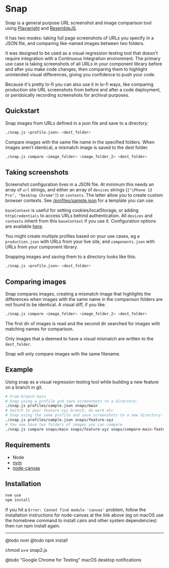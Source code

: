 # Snap

Snap is a general purpose URL screenshot and image comparison tool using [Playwright]() and [ResembleJS]().

It has two modes: taking full page screenshots of URLs you specify in a JSON file, and comparing like-named images between two folders.

It was designed to be used as a visual regression testing tool that doesn't require integration with a Continuous Integration environment. The primary use case is taking screenshots of all URLs in your component library before and after you make code changes, then comparing them to highlight unintended visual differences, giving you confidence to push your code.

Because it's pretty lo-fi you can also use it in lo-fi ways, like comparing production site URL screenshots from before and after a code deployment, or peridoically recording screenshots for archival purposes.

## Quickstart

Snap images from URLs defined in a json file and save to a directory:

```bash
./snap.js <profile.json> <dest_folder>
```

Compare images with the same file name in the specified folders. When images aren't identical, a mismatch image is saved to the dest folder.

```bash
./snap.js compare <image_folder> <image_folder_2> <dest_folder>
```

## Taking screenshots

Screenshot configuration lives in a JSON file. At minimum this needs an array of `url` strings, and either an array of `devices` strings (`["iPhone 13 Pro", "Desktop Chrome"]`) or `contexts`. The latter allow you to create custom browser contexts. See [/profiles/sample.json](https://github.com/dominicwhittle/snap/blob/main/profiles/sample.json) for a template you can use.

`baseContext` is useful for setting cookies/localStorage, or adding `httpCredentials` to access URLs behind authentication. All `devices` and `contexts` inherit from this `baseContext` if you use it. Configuration options are available [here](https://playwright.dev/docs/api/class-browser#browser-new-context).

You might create multiple profiles based on your use cases, eg a `production.json` with URLs from your live site, and `components.json` with URLs from your component library.

Snapping images and saving them to a directory looks like this:

```bash
./snap.js <profile.json> <dest_folder>
```

## Comparing images

Snap compares images, creating a mismatch image that highlights the differences when images with the same name in the comparison folders are not found to be identical. A visual diff, if you like.

```bash
./snap.js compare <image_folder> <image_folder_2> <dest_folder>
```

The first dir of images is read and the second dir searched for images with matching names for comparison.

Only images that a deemed to have a visual mismatch are written to the `dest_folder`.

Snap will only compare images with the same filename.

## Example

Using snap as a visual regression testing tool while building a new feature on a branch in git.

```bash
# From branch main
# Snap using a profile and save screenshots to a directory:
./snap.js profiles/sample.json snaps/main
# Switch to your feature-xyz branch, do work etc
# Snap using the same profile and save screenshots to a new directory:
./snap.js profiles/sample.json snaps/feature-xyz
# You now have two folders of images you can compare
./snap.js compare snaps/main snaps/feature-xyz snaps/compare-main-feature-xyz
```

## Requirements

- Node
- [nvm](https://github.com/nvm-sh/nvm)
- [node-canvas](https://github.com/Automattic/node-canvas)

## Installation

```bash
nvm use
npm install
```

If you hit a `Error: Cannot find module 'canvas'` problem, follow the installation instructions for node-canvas at the link above (eg on macOS use the homebrew command to install cairo and other system dependencies) then run npm install again.

---

@todo nvm
@todo npm install

chmod u+x snap2.js

@todo "Google Chrome for Testing" macOS desktop notifications
